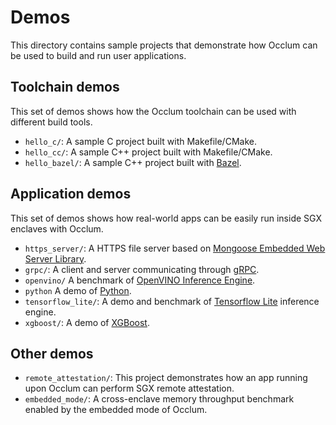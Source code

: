 # Demos

This directory contains sample projects that demonstrate how Occlum can be used to build and run user applications.

## Toolchain demos

This set of demos shows how the Occlum toolchain can be used with different build tools.

* `hello_c/`: A sample C project built with Makefile/CMake.
* `hello_cc/`: A sample C++ project built with Makefile/CMake.
* `hello_bazel/`: A sample C++ project built with [Bazel](https://bazel.build).

## Application demos

This set of demos shows how real-world apps can be easily run inside SGX enclaves with Occlum.

* `https_server/`: A HTTPS file server based on [Mongoose Embedded Web Server Library](https://github.com/cesanta/mongoose).
* `grpc/`: A client and server communicating through [gRPC](https://grpc.io/).
* `openvino/` A benchmark of [OpenVINO Inference Engine](https://docs.openvinotoolkit.org/2019_R3/_docs_IE_DG_inference_engine_intro.html).
* `python` A demo of [Python](https://www.python.org).
* `tensorflow_lite/`: A demo and benchmark of [Tensorflow Lite](https://www.tensorflow.org/lite) inference engine.
* `xgboost/`: A demo of [XGBoost](https://xgboost.readthedocs.io/en/latest/).

## Other demos

* `remote_attestation/`: This project demonstrates how an app running upon Occlum can perform SGX remote attestation.
* `embedded_mode/`: A cross-enclave memory throughput benchmark enabled by the embedded mode of Occlum.
